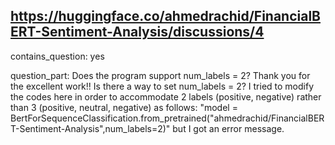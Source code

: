 ## https://huggingface.co/ahmedrachid/FinancialBERT-Sentiment-Analysis/discussions/4

contains_question: yes

question_part: Does the program support num_labels = 2? Thank you for the excellent work!! Is there a way to set num_labels = 2? I tried to modify the codes here in order to accommodate 2 labels (positive, negative) rather than 3 (positive, neutral, negative) as follows: "model = BertForSequenceClassification.from_pretrained("ahmedrachid/FinancialBERT-Sentiment-Analysis",num_labels=2)" but I got an error message.